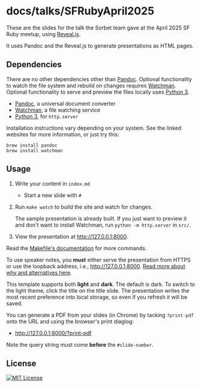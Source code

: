 # docs/talks/SFRubyApril2025

These are the slides for the talk the Sorbet team gave at the April 2025 SF Ruby
meetup, using
[Reveal.js](https://revealjs.com/#/).

It uses Pandoc and the Reveal.js to generate presentations as HTML pages.

## Dependencies

There are no other dependencies other than [Pandoc]. Optional functionality to
watch the file system and rebuild on changes requires [Watchman]. Optional
functionality to serve and preview the files locally uses [Python 3].

- [Pandoc], a universal document converter
- [Watchman], a file watching service
- [Python 3], for `http.server`

[Pandoc]: http://pandoc.org/
[Watchman]: https://facebook.github.io/watchman/
[Python 3]: https://docs.python.org/3/library/http.server.html

Installation instructions vary depending on your system.
See the linked websites for more information, or just try this:

```shell
brew install pandoc
brew install watchman
```

## Usage

1.  Write your content in `index.md`
    - Start a new slide with `#`
1.  Run `make watch` to build the site and watch for changes.

    The sample presentation is already built. If you just want to preview it and
    don't want to install Watchman, run `python -m http.server` in `src/`.

1.  View the presentation at <http://127.0.0.1:8000>.

Read the [Makefile's documentation][Makefile] for more commands.

[Makefile]: ./Makefile

To use speaker notes, you **must** either serve the presentation from HTTPS or
use the loopback address, i.e., <http://127.0.0.1:8000>. [Read more about why
and alternatives here][https].

[https]: https://letsencrypt.org/docs/certificates-for-localhost/

This template supports both **light** and **dark**. The default is dark. To
switch to the light theme, click the title on the title slide. The presentation
writes the most recent preference into local storage, so even if you refresh it
will be saved.

You can generate a PDF from your slides (in Chrome) by tacking `?print-pdf` onto
the URL and using the browser's print diaglog:

- <http://127.0.0.1:8000/?print-pdf>

Note the query string must come **before** the `#slide-number`.

## License

[![MIT License](https://img.shields.io/badge/license-MIT-blue.svg)](https://jez.io/MIT-LICENSE.txt)
